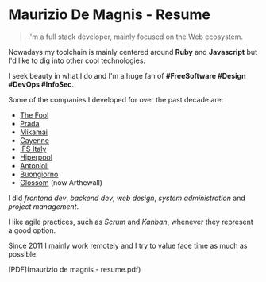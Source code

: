 # Maurizio De Magnis - Resume

> I'm a full stack developer, mainly focused on the Web ecosystem.

Nowadays my toolchain is mainly centered around **Ruby** and **Javascript** but I'd like to dig into other cool technologies.

I seek beauty in what I do and I'm a huge fan of **#FreeSoftware #Design #DevOps #InfoSec**.

Some of the companies I developed for over the past decade are:

- [The Fool](https://thefool.it)
- [Prada](https://prada.com)
- [Mikamai](https://mikamai.com)
- [Cayenne](https://cayenne.it)
- [IFS Italy](http://www.ifsitaly.com)
- [Hiperpool](https://hiperpool.com)
- [Antonioli](https://www.antonioli.eu)
- [Buongiorno](http://buongiorno.com)
- [Glossom](https://www.glossom.com) (now Arthewall)

I did _frontend dev_, _backend dev_, _web design_, _system administration_ and _project management_.

I like agile practices, such as _Scrum_ and _Kanban_, whenever they represent a good option.

Since 2011 I mainly work remotely and I try to value face time as much as possible.

[PDF](maurizio de magnis - resume.pdf)
